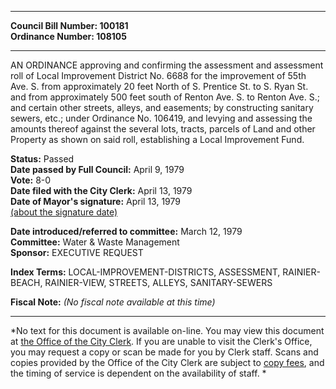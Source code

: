 * * * * *  
  
**Council Bill Number: [](#h0)[](#h2)100181**   
**Ordinance Number: 108105**  
  
* * * * *  
  
AN ORDINANCE approving and confirming the assessment and assessment roll of Local Improvement District No. 6688 for the improvement of 55th Ave. S. from approximately 20 feet North of S. Prentice St. to S. Ryan St. and from approximately 500 feet south of Renton Ave. S. to Renton Ave. S.; and certain other streets, alleys, and easements; by constructing sanitary sewers, etc.; under Ordinance No. 106419, and levying and assessing the amounts thereof against the several lots, tracts, parcels of Land and other Property as shown on said roll, establishing a Local Improvement Fund.  
  
**Status:** Passed   
**Date passed by Full Council:** April 9, 1979   
**Vote:** 8-0   
**Date filed with the City Clerk:** April 13, 1979   
**Date of Mayor's signature:** April 13, 1979   
[(about the signature date)](/~public/approvaldate.htm)   
  
  
**Date introduced/referred to committee:** March 12, 1979   
**Committee:** Water & Waste Management   
**Sponsor:** EXECUTIVE REQUEST   
  
**Index Terms:** LOCAL-IMPROVEMENT-DISTRICTS, ASSESSMENT, RAINIER-BEACH, RAINIER-VIEW, STREETS, ALLEYS, SANITARY-SEWERS  
  
**Fiscal Note:** *(No fiscal note available at this time)*  
  
* * * * *  
  
*No text for this document is available on-line. You may view this document at [the Office of the City Clerk](http://www.seattle.gov/leg/clerk/contactUs.htm). If you are unable to visit the Clerk's Office, you may request a copy or scan be made for you by Clerk staff. Scans and copies provided by the Office of the City Clerk are subject to [copy fees](http://clerk.seattle.gov/~public/clerkfees.htm), and the timing of service is dependent on the availability of staff. *  
  
  
